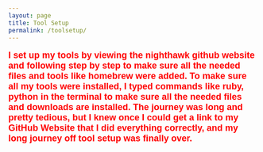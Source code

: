 ```yaml
---
layout: page
title: Tool Setup
permalink: /toolsetup/
--- 
```


<html>
<body>

<p style="font-size:90%; color: Red; font: bold 18px Arial, sans-serif;">I set up my tools by viewing the nighthawk github website and following step by step to make sure all the needed files and tools like homebrew were added. To make sure all my tools were installed, I typed commands like ruby, python in the terminal to make sure all the needed files and downloads are installed. The journey was long and pretty tedious, but I knew once I could get a link to my GitHub Website that I did everything correctly, and my long journey off tool setup was finally over. </p>

</body>
</html>